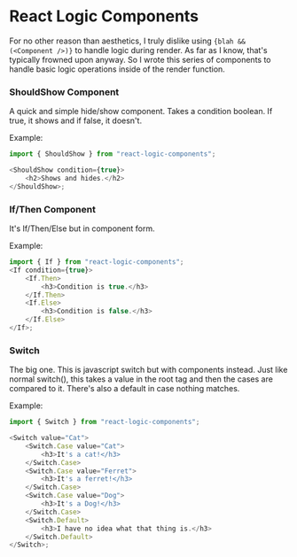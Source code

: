 # React Logic Components

For no other reason than aesthetics, I truly dislike using `{blah && (<Component />)}` to handle logic during render. As far as I know, that's typically frowned upon anyway. So I wrote this series of components to handle basic logic operations inside of the render function.

### ShouldShow Component

A quick and simple hide/show component. Takes a condition boolean. If true, it shows and if false, it doesn't.

Example:

```javascript
import { ShouldShow } from "react-logic-components";

<ShouldShow condition={true}>
	<h2>Shows and hides.</h2>
</ShouldShow>;
```

### If/Then Component

It's If/Then/Else but in component form.

Example:

```javascript
import { If } from "react-logic-components";
<If condition={true}>
	<If.Then>
		<h3>Condition is true.</h3>
	</If.Then>
	<If.Else>
		<h3>Condition is false.</h3>
	</If.Else>
</If>;
```

### Switch

The big one. This is javascript switch but with components instead. Just like normal switch(), this takes a value in the root tag and then the cases are compared to it. There's also a default in case nothing matches.

Example:

```javascript
import { Switch } from "react-logic-components";

<Switch value="Cat">
	<Switch.Case value="Cat">
		<h3>It's a cat!</h3>
	</Switch.Case>
	<Switch.Case value="Ferret">
		<h3>It's a ferret!</h3>
	</Switch.Case>
	<Switch.Case value="Dog">
		<h3>It's a Dog!</h3>
	</Switch.Case>
	<Switch.Default>
		<h3>I have no idea what that thing is.</h3>
	</Switch.Default>
</Switch>;
```
